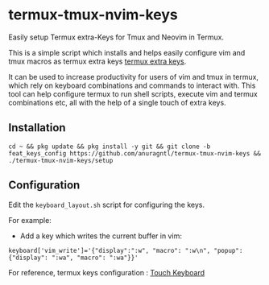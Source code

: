 # termux-tmux-nvim-keys
Easily setup Termux extra-Keys for Tmux and Neovim in Termux.

This is a simple script which installs and helps easily configure vim and tmux macros as termux extra keys [termux extra keys](https://wiki.termux.com/wiki/Touch_Keyboard). 

It can be used to increase productivity for users of vim and tmux in termux, which rely on keyboard combinations and commands to interact with.
This tool can help configure termux to run shell scripts, execute vim and termux combinations etc, all with the help of a single touch of extra keys.

## Installation

```
cd ~ && pkg update && pkg install -y git && git clone -b feat_keys_config https://github.com/anuragntl/termux-tmux-nvim-keys && ./termux-tmux-nvim-keys/setup
```

## Configuration

Edit the `keyboard_layout.sh` script for configuring the keys.

For example:

* Add a key which writes the current buffer in vim:

```
keyboard['vim_write']='{"display":":w", "macro": ":w\n", "popup": {"display": ":wa", "macro": ":wa"}}'
```
For reference, termux keys configuration : [Touch Keyboard](https://wiki.termux.com/wiki/Touch_Keyboard)

